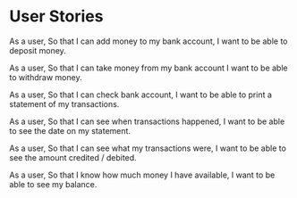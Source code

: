 # User Stories
As a user,
So that I can add money to my bank account,
I want to be able to deposit money.

As a user,
So that I can take money from my bank account
I want to be able to withdraw money.

As a user,
So that I can check bank account,
I want to be able to print a statement of my transactions.

As a user,
So that I can see when transactions happened,
I want to be able to see the date on my statement.

As a user,
So that I can see what my transactions were,
I want to be able to see the amount credited / debited.

As a user,
So that I know how much money I have available,
I want to be able to see my balance.
